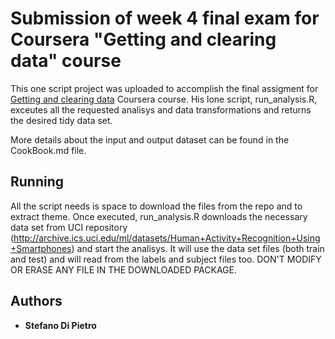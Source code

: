 # Submission of week 4 final exam for Coursera \"Getting and clearing data\" course

This one script project was uploaded to accomplish the final assigment for [Getting and clearing data](https://www.coursera.org/learn/data-cleaning/home/welcome) Coursera course.
His lone script, run_analysis.R, exceutes all the requested analisys and data transformations and returns the desired tidy data set.

More details about the input and output dataset can be found in the CookBook.md file.



## Running

All the script needs is space to download the files from the repo and to extract theme.
Once executed, run_analysis.R downloads the necessary data set from UCI repository (http://archive.ics.uci.edu/ml/datasets/Human+Activity+Recognition+Using+Smartphones) and start the analisys. It will use the data set files (both train and test) and will read from the labels and subject files too.
DON'T MODIFY OR ERASE ANY FILE IN THE DOWNLOADED PACKAGE.


## Authors

* **Stefano Di Pietro** 
